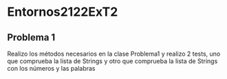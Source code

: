# Entornos2122ExT2

## Problema 1
Realizo los métodos necesarios en la clase Problema1 y realizo 2 tests, uno que comprueba la lista de Strings y otro que comprueba la lista de Strings con los números y las palabras
